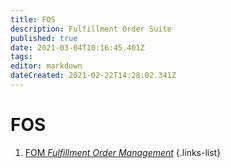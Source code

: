 ```yaml
---
title: FOS
description: Fulfillment Order Suite
published: true
date: 2021-03-04T10:16:45.401Z
tags: 
editor: markdown
dateCreated: 2021-02-22T14:28:02.341Z
---
```


# FOS


1. [FOM *Fulfillment Order Management*](/integration/tibco/fos/fom)
{.links-list}